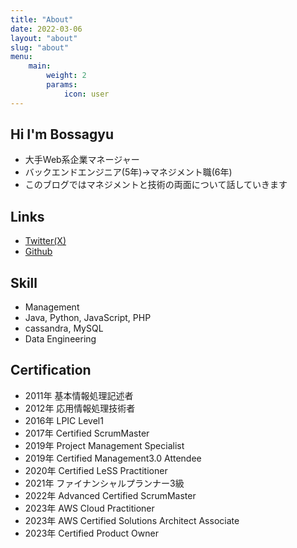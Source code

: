 ```yaml
---
title: "About"
date: 2022-03-06
layout: "about"
slug: "about"
menu:
    main:
        weight: 2
        params: 
            icon: user
---
```

## Hi I'm Bossagyu
* 大手Web系企業マネージャー
* バックエンドエンジニア(5年)→マネジメント職(6年)
* このブログではマネジメントと技術の両面について話していきます

## Links
* [Twitter(X)](https://twitter.com/bossagyu)
* [Github](https://github.com/bossagyu)

## Skill
* Management
* Java, Python, JavaScript, PHP
* cassandra, MySQL
* Data Engineering

## Certification
* 2011年 基本情報処理記述者
* 2012年 応用情報処理技術者
* 2016年 LPIC Level1
* 2017年 Certified ScrumMaster
* 2019年 Project Management Specialist
* 2019年 Certified Management3.0 Attendee
* 2020年 Certified LeSS Practitioner
* 2021年 ファイナンシャルプランナー3級
* 2022年 Advanced Certified ScrumMaster
* 2023年 AWS Cloud Practitioner
* 2023年 AWS Certified Solutions Architect Associate
* 2023年 Certified Product Owner
